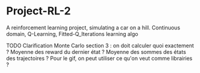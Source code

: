 # Project-RL-2
A reinforcement learning project, simulating a car on a hill. Continuous domain, Q-Learning, Fitted-Q_Iterations learning algo

TODO
Clarification Monte Carlo section 3 : on doit calculer quoi exactement ? Moyenne des reward du dernier état ? Moyenne des sommes des états des trajectoires ? 
Pour le gif, on peut utiliser ce qu'on veut comme librairies  ? 
